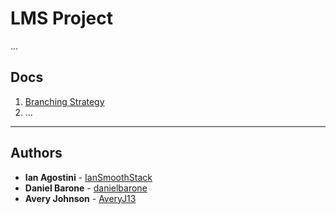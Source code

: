 # LMS Project

...

## Docs

1. [Branching Strategy](https://github.com/danielbarone/lms/blob/master/docs/branching-strategy.md)
2. ...

- - - -

## Authors

* **Ian Agostini** - [IanSmoothStack](https://github.com/IanSmoothStack)
* **Daniel Barone** - [danielbarone](https://github.com/danielbarone)
* **Avery Johnson** - [AveryJ13](https://github.com/AveryJ13)
